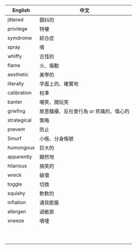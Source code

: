 
| **English** | **中文**                |
| ----------- | --------------------- |
| jittered    | 顫抖的                   |
| privilege   | 特權                    |
| symdrome    | 綜合症                   |
| spray       | 噴                     |
| whiffy      | 古怪的                   |
| flame       | 火、煽動                  |
| aesthetic   | 美學的                   |
| literally   | 字面上的、確實地              |
| calibration | 校準                    |
| banter      | 嘲笑、開玩笑                |
| griefing    | 故意騷擾、反社會行為 or 悲痛的、傷心的 |
| strategical | 策略                    |
| prevent     | 防止                    |
| Smurf       | 小帳、分身帳號               |
| humongous   | 巨大的                   |
| apparently  | 顯然地                   |
| hilarious   | 搞笑的                   |
| wreck       | 破壞                    |
| toggle      | 切換                    |
| squishy     | 軟軟的                   |
| inflation   | 通貨膨脹                  |
| allergen    | 過敏原                   |
| sneeze      | 噴嚏                    |
|             |                       |
|             |                       |
|             |                       |
|             |                       |
|             |                       |
|             |                       |
|             |                       |
|             |                       |
|             |                       |
|             |                       |
